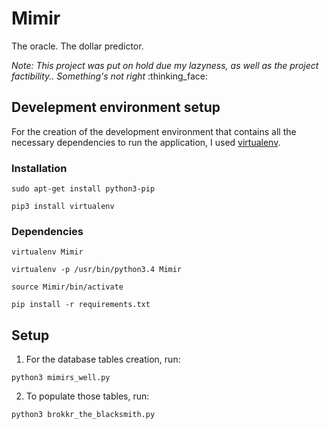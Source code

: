 # Mimir
The oracle. The dollar predictor.

_Note: This project was put on hold due my lazyness, as well as the project factibility.. Something's not right_ :thinking_face:

## Develepment environment setup
For the creation of the development environment that contains all the necessary dependencies to run the application, I used [virtualenv](http://docs.python-guide.org/en/latest/dev/virtualenvs/).

### Installation
`sudo apt-get install python3-pip`

`pip3 install virtualenv`

### Dependencies
`virtualenv Mimir`

`virtualenv -p /usr/bin/python3.4 Mimir`

`source Mimir/bin/activate`

`pip install -r requirements.txt`

## Setup
1. For the database tables creation, run:

`python3 mimirs_well.py`

2. To populate those tables, run:

`python3 brokkr_the_blacksmith.py`
